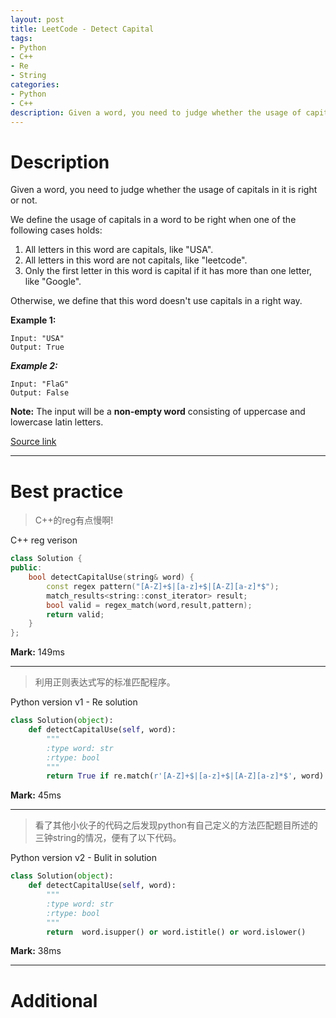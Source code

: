 ```yaml
---
layout: post
title: LeetCode - Detect Capital
tags:
- Python
- C++
- Re
- String
categories:
- Python
- C++
description: Given a word, you need to judge whether the usage of capitals in it is right or not.
---
```



# Description

Given a word, you need to judge whether the usage of capitals in it is right or not.

We define the usage of capitals in a word to be right when one of the following cases holds:

1. All letters in this word are capitals, like "USA".
2. All letters in this word are not capitals, like "leetcode".
3. Only the first letter in this word is capital if it has more than one letter, like "Google".

Otherwise, we define that this word doesn't use capitals in a right way.

**Example 1:**

```
Input: "USA"
Output: True
```

***Example 2:***

```
Input: "FlaG"
Output: False
```


**Note:** The input will be a **non-empty word** consisting of uppercase and lowercase latin letters.

[Source link](https://leetcode.com/problems/detect-capital/#/description)

__________

# Best practice

>C++的reg有点慢啊!

C++ reg verison

```c++
class Solution {
public:
	bool detectCapitalUse(string& word) {
		const regex pattern("[A-Z]+$|[a-z]+$|[A-Z][a-z]*$");
		match_results<string::const_iterator> result;
		bool valid = regex_match(word,result,pattern);
		return valid;
	}
};
```

**Mark:** 149ms

****


>利用正则表达式写的标准匹配程序。

Python version v1 - Re solution

```python
class Solution(object):
    def detectCapitalUse(self, word):
        """
        :type word: str
        :rtype: bool
        """
        return True if re.match(r'[A-Z]+$|[a-z]+$|[A-Z][a-z]*$', word) else False
```

**Mark:** 45ms

***


>看了其他小伙子的代码之后发现python有自己定义的方法匹配题目所述的三钟string的情况，便有了以下代码。

Python version v2 - Bulit in solution

```python
class Solution(object):
    def detectCapitalUse(self, word):
        """
        :type word: str
        :rtype: bool
        """
        return  word.isupper() or word.istitle() or word.islower()
```

**Mark:** 38ms


__________
# Additional
